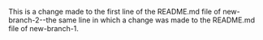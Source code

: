 This is a change made to the first line of the README.md file of new-branch-2--the same line in which a change was made to the README.md file of new-branch-1.
